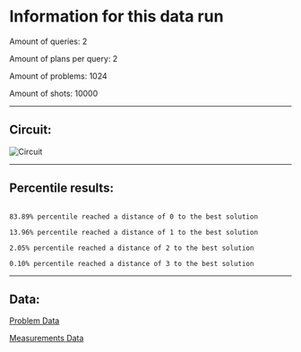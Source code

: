 # Information for this data runAmount of queries: 2Amount of plans per query: 2Amount of problems: 1024Amount of shots: 10000<hr>## Circuit:![Circuit](circuit.png)<hr>## Percentile results:```83.89% percentile reached a distance of 0 to the best solution13.96% percentile reached a distance of 1 to the best solution2.05% percentile reached a distance of 2 to the best solution0.10% percentile reached a distance of 3 to the best solution```<hr>## Data:[Problem Data](problems.csv)[Measurements Data](measurements.csv)